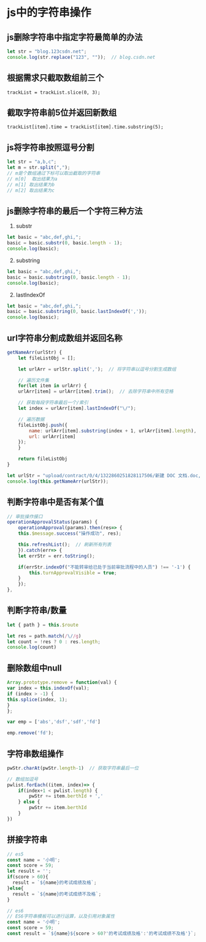 # js中的字符串操作

## js删除字符串中指定字符最简单的办法
```js
let str = "blog.123csdn.net";
console.log(str.replace("123", ""));  // blog.csdn.net
```

## 根据需求只截取数组前三个
`trackList = trackList.slice(0, 3);`

## 截取字符串前5位并返回新数组
`trackList[item].time = trackList[item].time.substring(5);`

## js将字符串按照逗号分割
```js
let str = "a,b,c";
let m = str.split(",");
// m是个数组通过下标可以取出截取的字符串
// m[0]  取出结果为a
// m[1] 取出结果为b
// m[2] 取出结果为c
```

## js删除字符串的最后一个字符三种方法
1. substr
```js
let basic = "abc,def,ghi,";  
basic = basic.substr(0, basic.length - 1);
console.log(basic);
```

2. substring
```js
let basic = "abc,def,ghi,";  
basic = basic.substring(0, basic.length - 1); 
console.log(basic);
```

2. lastIndexOf
```js
let basic = "abc,def,ghi,";  
basic = basic.substring(0, basic.lastIndexOf(','));
console.log(basic);
```

## url字符串分割成数组并返回名称
```js
getNameArr(urlStr) {
    let fileListObj = [];

    let urlArr = urlStr.split(',');  // 将字符串以逗号分割生成数组

    // 遍历文件集
    for(let item in urlArr) {
    urlArr[item] = urlArr[item].trim();  // 去除字符串中所有空格

    // 获取每段字符串最后一个/索引
    let index = urlArr[item].lastIndexOf("\/");

    // 遍历数据
    fileListObj.push({
        name: urlArr[item].substring(index + 1, urlArr[item].length),
        url: urlArr[item]
    });
    }

    return fileListObj
}

let urlStr = "upload/contract/0/4/1322860251828117506/新建 DOC 文档.doc, upload/contract/0/4/1322860251828117506/新建 DOC 文档 (2).doc";
console.log(this.getNameArr(urlStr));
```

## 判断字符串中是否有某个值
```js
// 审批操作接口
operationApprovalStatus(params) {
    operationApproval(params).then(res=> {
    this.$message.success("操作成功", res);

    this.refreshList();  // 刷新所有列表
    }).catch(err=> {
    let errStr = err.toString();

    if(errStr.indexOf("不能转审给已处于当前审批流程中的人员") !== '-1') {
        this.turnApprovalVisible = true;
    }
    });
},
```

## 判断字符串/数量
```js
let { path } = this.$route

let res = path.match(/\//g)
let count = !res ? 0 : res.length;
console.log(count)
```

## 删除数组中null
```js
Array.prototype.remove = function(val) {
var index = this.indexOf(val);
if (index > -1) {
this.splice(index, 1);
}
};

var emp = ['abs','dsf','sdf','fd']

emp.remove('fd');
```

## 字符串数组操作
```js
pwStr.charAt(pwStr.length-1)  // 获取字符串最后一位

// 数组加逗号
pwlist.forEach((item, index)=> {
    if(index+1 < pwlist.length) {
        pwStr += item.berthId + ','
    } else {
        pwStr += item.berthId
    }
})
```

## 拼接字符串
```js
// es5
const name = '小明';
const score = 59;
let result = '';
if(score > 60){
  result = `${name}的考试成绩及格`; 
}else{
  result = `${name}的考试成绩不及格`; 
}

// es6
// ES6字符串模板可以进行运算，以及引用对象属性
const name = '小明';
const score = 59;
const result = `${name}${score > 60?'的考试成绩及格':'的考试成绩不及格'}`;
```